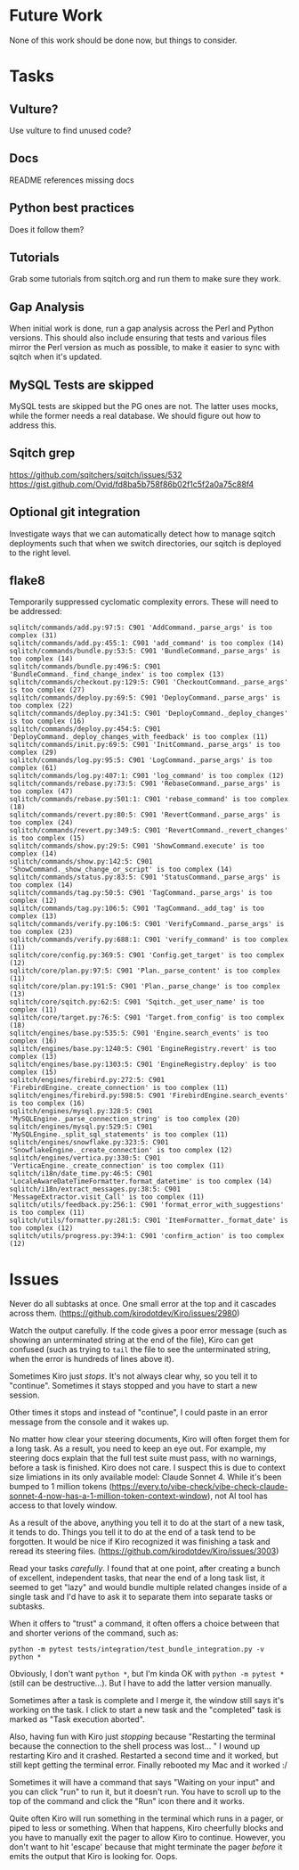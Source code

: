 # Future Work

None of this work should be done now, but things to consider.

# Tasks

## Vulture?

Use vulture to find unused code?

## Docs

README references missing docs

## Python best practices

Does it follow them?

## Tutorials

Grab some tutorials from sqitch.org and run them to make sure they work.

## Gap Analysis

When initial work is done, run a gap analysis across the Perl and Python
versions. This should also include ensuring that tests and various files
mirror the Perl version as much as possible, to make it easier to sync with
sqitch when it's updated.

## MySQL Tests are skipped

MySQL tests are skipped but the PG ones are not. The latter uses mocks, while
the former needs a real database. We should figure out how to address this.

## Sqitch grep

https://github.com/sqitchers/sqitch/issues/532
https://gist.github.com/Ovid/fd8ba5b758f86b02f1c5f2a0a75c88f4

## Optional git integration

Investigate ways that we can automatically detect how to manage sqitch
deployments such that when we switch directories, our sqitch is deployed
to the right level.

## flake8

Temporarily suppressed cyclomatic complexity errors. These will need to be
addressed:

	sqlitch/commands/add.py:97:5: C901 'AddCommand._parse_args' is too complex (31)
	sqlitch/commands/add.py:455:1: C901 'add_command' is too complex (14)
	sqlitch/commands/bundle.py:53:5: C901 'BundleCommand._parse_args' is too complex (14)
	sqlitch/commands/bundle.py:496:5: C901 'BundleCommand._find_change_index' is too complex (13)
	sqlitch/commands/checkout.py:129:5: C901 'CheckoutCommand._parse_args' is too complex (27)
	sqlitch/commands/deploy.py:69:5: C901 'DeployCommand._parse_args' is too complex (22)
	sqlitch/commands/deploy.py:341:5: C901 'DeployCommand._deploy_changes' is too complex (16)
	sqlitch/commands/deploy.py:454:5: C901 'DeployCommand._deploy_changes_with_feedback' is too complex (11)
	sqlitch/commands/init.py:69:5: C901 'InitCommand._parse_args' is too complex (29)
	sqlitch/commands/log.py:95:5: C901 'LogCommand._parse_args' is too complex (61)
	sqlitch/commands/log.py:407:1: C901 'log_command' is too complex (12)
	sqlitch/commands/rebase.py:73:5: C901 'RebaseCommand._parse_args' is too complex (47)
	sqlitch/commands/rebase.py:501:1: C901 'rebase_command' is too complex (18)
	sqlitch/commands/revert.py:80:5: C901 'RevertCommand._parse_args' is too complex (24)
	sqlitch/commands/revert.py:349:5: C901 'RevertCommand._revert_changes' is too complex (15)
	sqlitch/commands/show.py:29:5: C901 'ShowCommand.execute' is too complex (14)
	sqlitch/commands/show.py:142:5: C901 'ShowCommand._show_change_or_script' is too complex (14)
	sqlitch/commands/status.py:83:5: C901 'StatusCommand._parse_args' is too complex (14)
	sqlitch/commands/tag.py:50:5: C901 'TagCommand._parse_args' is too complex (12)
	sqlitch/commands/tag.py:106:5: C901 'TagCommand._add_tag' is too complex (13)
	sqlitch/commands/verify.py:106:5: C901 'VerifyCommand._parse_args' is too complex (23)
	sqlitch/commands/verify.py:688:1: C901 'verify_command' is too complex (11)
	sqlitch/core/config.py:369:5: C901 'Config.get_target' is too complex (12)
	sqlitch/core/plan.py:97:5: C901 'Plan._parse_content' is too complex (11)
	sqlitch/core/plan.py:191:5: C901 'Plan._parse_change' is too complex (13)
	sqlitch/core/sqitch.py:62:5: C901 'Sqitch._get_user_name' is too complex (11)
	sqlitch/core/target.py:76:5: C901 'Target.from_config' is too complex (18)
	sqlitch/engines/base.py:535:5: C901 'Engine.search_events' is too complex (16)
	sqlitch/engines/base.py:1240:5: C901 'EngineRegistry.revert' is too complex (13)
	sqlitch/engines/base.py:1303:5: C901 'EngineRegistry.deploy' is too complex (15)
	sqlitch/engines/firebird.py:272:5: C901 'FirebirdEngine._create_connection' is too complex (11)
	sqlitch/engines/firebird.py:598:5: C901 'FirebirdEngine.search_events' is too complex (16)
	sqlitch/engines/mysql.py:328:5: C901 'MySQLEngine._parse_connection_string' is too complex (20)
	sqlitch/engines/mysql.py:529:5: C901 'MySQLEngine._split_sql_statements' is too complex (11)
	sqlitch/engines/snowflake.py:323:5: C901 'SnowflakeEngine._create_connection' is too complex (12)
	sqlitch/engines/vertica.py:330:5: C901 'VerticaEngine._create_connection' is too complex (11)
	sqlitch/i18n/date_time.py:46:5: C901 'LocaleAwareDateTimeFormatter.format_datetime' is too complex (14)
	sqlitch/i18n/extract_messages.py:38:5: C901 'MessageExtractor.visit_Call' is too complex (11)
	sqlitch/utils/feedback.py:256:1: C901 'format_error_with_suggestions' is too complex (11)
	sqlitch/utils/formatter.py:281:5: C901 'ItemFormatter._format_date' is too complex (12)
	sqlitch/utils/progress.py:394:1: C901 'confirm_action' is too complex (12)

# Issues

Never do all subtasks at once. One small error at the top and it cascades
across them. (https://github.com/kirodotdev/Kiro/issues/2980)

Watch the output carefully. If the code gives a poor error message (such as
showing an unterminated string at the end of the file), Kiro can get confused
(such as trying to `tail` the file to see the unterminated string, when the
error is hundreds of lines above it).

Sometimes Kiro just *stops*. It's not always clear why, so you tell it to
"continue". Sometimes it stays stopped and you have to start a new session.

Other times it stops and instead of "continue", I could paste in an error
message from the console and it wakes up.

No matter how clear your steering documents, Kiro will often forget them for a
long task. As a result, you need to keep an eye out. For example, my steering
docs explain that the full test suite must pass, with no warnings, before a
task is finished. Kiro does not care. I suspect this is due to context size
limiations in its only available model: Claude Sonnet 4. While it's been
bumped to 1 million tokens
(https://every.to/vibe-check/vibe-check-claude-sonnet-4-now-has-a-1-million-token-context-window),
not AI tool has access to that lovely window.

As a result of the above, anything you tell it to do at the start of a new
task, it tends to do. Things you tell it to do at the end of a task tend to be
forgotten. It would be nice if Kiro recognized it was finishing a task and
reread its steering files. (https://github.com/kirodotdev/Kiro/issues/3003)

Read your tasks *carefully*. I found that at one point, after creating a bunch
of excellent, independent tasks, that near the end of a long task list, it
seemed to get "lazy" and would bundle multiple related changes inside of a
single task and I'd have to ask it to separate them into separate tasks or
subtasks.

When it offers to "trust" a command, it often offers a choice between that and
shorter verions of the command, such as:

    python -m pytest tests/integration/test_bundle_integration.py -v
    python *

Obviously, I don't want `python *`, but I'm kinda OK with `python -m pytest *`
(still can be destructive...). But I have to add the latter version manually.

Sometimes after a task is complete and I merge it, the window still says it's
working on the task. I click to start a new task and the "completed" task is
marked as "Task execution aborted".

Also, having fun with Kiro just *stopping* because "Restarting the
terminal because the connection to the shell process was lost... " I wound up
restarting Kiro and it crashed. Restarted a second time and it worked, but
still kept getting the terminal error. Finally rebooted my Mac and it worked
:/

Sometimes it will have a command that says "Waiting on your input" and you can
click "run" to run it, but it doesn't run. You have to scroll up to the top of
the command and click the "Run" icon there and it works.

Quite often Kiro will run something in the terminal which runs in a pager, or
piped to less or something. When that happens, Kiro cheerfully blocks and you
have to manually exit the pager to allow Kiro to continue. However, you don't
want to hit 'escape' because that might terminate the pager *before* it emits
the output that Kiro is looking for. Oops.

